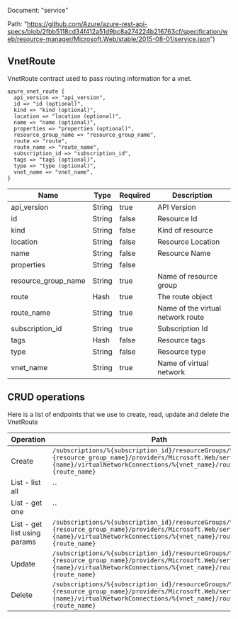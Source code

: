 Document: "service"


Path: "https://github.com/Azure/azure-rest-api-specs/blob/2fbb5118cd34f412a51d9bc8a274224b216763cf/specification/web/resource-manager/Microsoft.Web/stable/2015-08-01/service.json")

## VnetRoute

VnetRoute contract used to pass routing information for a vnet.

```puppet
azure_vnet_route {
  api_version => "api_version",
  id => "id (optional)",
  kind => "kind (optional)",
  location => "location (optional)",
  name => "name (optional)",
  properties => "properties (optional)",
  resource_group_name => "resource_group_name",
  route => "route",
  route_name => "route_name",
  subscription_id => "subscription_id",
  tags => "tags (optional)",
  type => "type (optional)",
  vnet_name => "vnet_name",
}
```

| Name        | Type           | Required       | Description       |
| ------------- | ------------- | ------------- | ------------- |
|api_version | String | true | API Version |
|id | String | false | Resource Id |
|kind | String | false | Kind of resource |
|location | String | false | Resource Location |
|name | String | false | Resource Name |
|properties | String | false |  |
|resource_group_name | String | true | Name of resource group |
|route | Hash | true | The route object |
|route_name | String | true | Name of the virtual network route |
|subscription_id | String | true | Subscription Id |
|tags | Hash | false | Resource tags |
|type | String | false | Resource type |
|vnet_name | String | true | Name of virtual network |



## CRUD operations

Here is a list of endpoints that we use to create, read, update and delete the VnetRoute

| Operation | Path | Verb | Description | OperationID |
| ------------- | ------------- | ------------- | ------------- | ------------- |
|Create|`/subscriptions/%{subscription_id}/resourceGroups/%{resource_group_name}/providers/Microsoft.Web/serverfarms/%{name}/virtualNetworkConnections/%{vnet_name}/routes/%{route_name}`|Put||ServerFarms_CreateOrUpdateVnetRoute|
|List - list all|``||||
|List - get one|``||||
|List - get list using params|`/subscriptions/%{subscription_id}/resourceGroups/%{resource_group_name}/providers/Microsoft.Web/serverfarms/%{name}/virtualNetworkConnections/%{vnet_name}/routes/%{route_name}`|Get||ServerFarms_GetRouteForVnet|
|Update|`/subscriptions/%{subscription_id}/resourceGroups/%{resource_group_name}/providers/Microsoft.Web/serverfarms/%{name}/virtualNetworkConnections/%{vnet_name}/routes/%{route_name}`|Put||ServerFarms_CreateOrUpdateVnetRoute|
|Delete|`/subscriptions/%{subscription_id}/resourceGroups/%{resource_group_name}/providers/Microsoft.Web/serverfarms/%{name}/virtualNetworkConnections/%{vnet_name}/routes/%{route_name}`|Delete||ServerFarms_DeleteVnetRoute|
